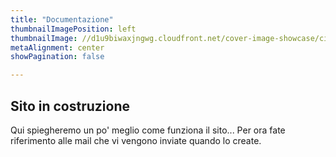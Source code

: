 ```yaml
---
title: "Documentazione"
thumbnailImagePosition: left
thumbnailImage: //d1u9biwaxjngwg.cloudfront.net/cover-image-showcase/city-750.jpg
metaAlignment: center
showPagination: false

---
```

## Sito in costruzione
Qui spiegheremo un po' meglio come funziona il sito... Per ora fate riferimento alle mail che vi vengono inviate quando lo create.
<!--more-->
